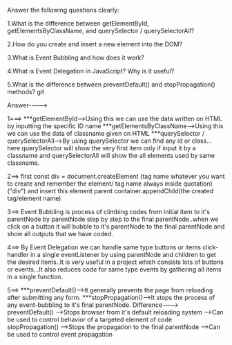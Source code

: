 Answer the following questions clearly:

1.What is the difference between getElementById, getElementsByClassName, and querySelector / querySelectorAll?

2.How do you create and insert a new element into the DOM?

3.What is Event Bubbling and how does it work?

4.What is Event Delegation in JavaScript? Why is it useful?

5.What is the difference between preventDefault() and stopPropagation() methods?
git 

Answer---->

1===> ***getElementById-->Using this we can use the data written on HTML by inputting the specific ID name ***getElementsByClassName-->Using this we can use the data of classname given on HTML ***querySelector / querySelectorAll-->By using querySelector we can find any id or class... here querySelector will show the very first item only if input it by a classname and querySelectorAll will show the all elements used by same classname.

2==> first const div = document.createElement (tag name whatever you want to create and remember the element/ tag name always inside quotation) ("div") and insert this element parent container.appendChild(the created tag/element name)


3==> Event Bubbling is process of climbing codes from initial item to it's parentNode by parentNode step by step to the final parentNode..when we click on a button it will bubble to it's parentNode to the final parentNode and show all outputs that we have coded.

4==> By Event Delegation we can handle same type buttons or items click-handler in a single eventListener by using parentNode and children to get the desired items..It is very useful in a project which consists lots of buttons or events...It also reduces code for same type events by gathering all items in a single function.

5==> ***preventDefault()-->It generally prevents the page from reloading after submitting any form. ***stopPropagation()-->It stops the process of any event-bubbling to it's final parentNode. Difference--->
preventDefault()
-->Stops browser from it's default reloading system
-->Can be used to control behavior of a targeted element of code
stopPropagation() -->Stops the propagation to the final parentNode -->Can be used to control event propagation